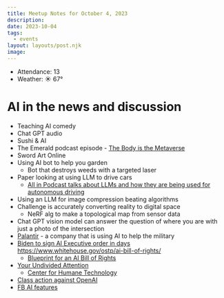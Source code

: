 ```yaml
---
title: Meetup Notes for October 4, 2023
description: 
date: 2023-10-04
tags:
  - events
layout: layouts/post.njk
image:
---
```


- Attendance: 13
- Weather: ☀️ 67°

# AI in the news and discussion

- Teaching AI comedy
- Chat GPT audio
- Sushi & AI
- The Emerald podcast episode - [The Body is the Metaverse](https://www.buzzsprout.com/317042/9659563-the-body-is-the-metaverse)
- Sword Art Online
- Using AI bot to help you garden
  + Bot that destroys weeds with a targeted laser
- Paper looking at using LLM to drive cars
  +  [All in Podcast talks about LLMs and how they are being used for autonomous driving](https://www.reddit.com/r/SelfDrivingCars/comments/16xihz4/all_in_podcast_talks_about_llms_and_how_they_are/)
- Using an LLM for image compression beating algorithms
- Challenge is accurately converting reality to digital space
  + NeRF alg to make a topological map from sensor data
- Chat GPT vision model can answer the question of where you are with just a photo of the intersection
- [Palantir](https://www.palantir.com/) - a company that is using AI to help the military
- [Biden to sign AI Executive order in days](https://www.cnn.com/2023/09/27/tech/-joe-biden-executive-order-artificial-intelligence/index.html)
https://www.whitehouse.gov/ostp/ai-bill-of-rights/
  + [Blueprint for an AI Bill of Rights](https://www.whitehouse.gov/ostp/ai-bill-of-rights/)
- [Your Undivided Attention](https://www.humanetech.com/podcast)
   + [Center for Humane Technology](humanetech.com)
- [Class action against OpenAI](https://www.reuters.com/legal/litigation/openai-microsoft-hit-with-new-us-consumer-privacy-class-action-2023-09-06/)
- [FB AI features](https://about.fb.com/news/2023/09/introducing-ai-powered-assistants-characters-and-creative-tools/)
